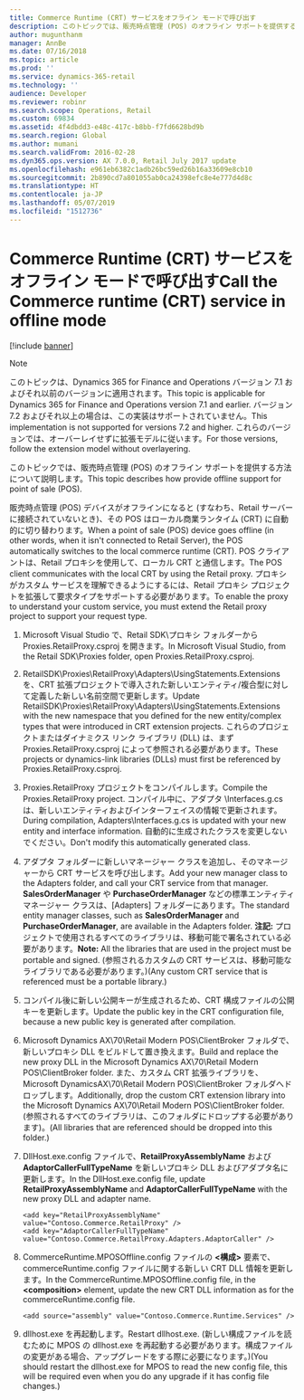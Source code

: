 ```yaml
---
title: Commerce Runtime (CRT) サービスをオフライン モードで呼び出す
description: このトピックでは、販売時点管理 (POS) のオフライン サポートを提供する方法について説明します。
author: mugunthanm
manager: AnnBe
ms.date: 07/16/2018
ms.topic: article
ms.prod: ''
ms.service: dynamics-365-retail
ms.technology: ''
audience: Developer
ms.reviewer: robinr
ms.search.scope: Operations, Retail
ms.custom: 69834
ms.assetid: 4f4dbdd3-e48c-417c-b8bb-f7fd6628bd9b
ms.search.region: Global
ms.author: mumani
ms.search.validFrom: 2016-02-28
ms.dyn365.ops.version: AX 7.0.0, Retail July 2017 update
ms.openlocfilehash: e961eb6382c1adb26bc59ed26b16a33609e8cb10
ms.sourcegitcommit: 2b890cd7a801055ab0ca24398efc8e4e777d4d8c
ms.translationtype: HT
ms.contentlocale: ja-JP
ms.lasthandoff: 05/07/2019
ms.locfileid: "1512736"
---
```

# <a name="call-the-commerce-runtime-crt-service-in-offline-mode"></a><span data-ttu-id="d0e43-103">Commerce Runtime (CRT) サービスをオフライン モードで呼び出す</span><span class="sxs-lookup"><span data-stu-id="d0e43-103">Call the Commerce runtime (CRT) service in offline mode</span></span>

[!include [banner](../includes/banner.md)]

> [!NOTE]
> <span data-ttu-id="d0e43-104">このトピックは、Dynamics 365 for Finance and Operations バージョン 7.1 およびそれ以前のバージョンに適用されます。</span><span class="sxs-lookup"><span data-stu-id="d0e43-104">This topic is applicable for Dynamics 365 for Finance and Operations version 7.1 and earlier.</span></span> <span data-ttu-id="d0e43-105">バージョン 7.2 およびそれ以上の場合は、この実装はサポートされていません。</span><span class="sxs-lookup"><span data-stu-id="d0e43-105">This implementation is not supported for versions 7.2 and higher.</span></span> <span data-ttu-id="d0e43-106">これらのバージョンでは、オーバーレイせずに拡張モデルに従います。</span><span class="sxs-lookup"><span data-stu-id="d0e43-106">For those versions, follow the extension model without overlayering.</span></span>

<span data-ttu-id="d0e43-107">このトピックでは、販売時点管理 (POS) のオフライン サポートを提供する方法について説明します。</span><span class="sxs-lookup"><span data-stu-id="d0e43-107">This topic describes how provide offline support for point of sale (POS).</span></span>

<span data-ttu-id="d0e43-108">販売時点管理 (POS) デバイスがオフラインになると (すなわち、Retail サーバーに接続されていないとき)、その POS はローカル商業ランタイム (CRT) に自動的に切り替わります。</span><span class="sxs-lookup"><span data-stu-id="d0e43-108">When a point of sale (POS) device goes offline (in other words, when it isn't connected to Retail Server), the POS automatically switches to the local commerce runtime (CRT).</span></span> <span data-ttu-id="d0e43-109">POS クライアントは、Retail プロキシを使用して、ローカル CRT と通信します。</span><span class="sxs-lookup"><span data-stu-id="d0e43-109">The POS client communicates with the local CRT by using the Retail proxy.</span></span> <span data-ttu-id="d0e43-110">プロキシがカスタム サービスを理解できるようにするには、Retail プロキシ プロジェクトを拡張して要求タイプをサポートする必要があります。</span><span class="sxs-lookup"><span data-stu-id="d0e43-110">To enable the proxy to understand your custom service, you must extend the Retail proxy project to support your request type.</span></span>

1.  <span data-ttu-id="d0e43-111">Microsoft Visual Studio で、Retail SDK\\プロキシ フォルダーから Proxies.RetailProxy.csproj を開きます。</span><span class="sxs-lookup"><span data-stu-id="d0e43-111">In Microsoft Visual Studio, from the Retail SDK\\Proxies folder, open Proxies.RetailProxy.csproj.</span></span>
2.  <span data-ttu-id="d0e43-112">RetailSDK\\Proxies\\RetailProxy\\Adapters\\UsingStatements.Extensions を、CRT 拡張プロジェクトで導入された新しいエンティティ/複合型に対して定義した新しい名前空間で更新します。</span><span class="sxs-lookup"><span data-stu-id="d0e43-112">Update RetailSDK\\Proxies\\RetailProxy\\Adapters\\UsingStatements.Extensions with the new namespace that you defined for the new entity/complex types that were introduced in CRT extension projects.</span></span> <span data-ttu-id="d0e43-113">これらのプロジェクトまたはダイナミクス リンク ライブラリ (DLL) は、まず Proxies.RetailProxy.csproj によって参照される必要があります。</span><span class="sxs-lookup"><span data-stu-id="d0e43-113">These projects or dynamics-link libraries (DLLs) must first be referenced by Proxies.RetailProxy.csproj.</span></span>
3.  <span data-ttu-id="d0e43-114">Proxies.RetailProxy プロジェクトをコンパイルします。</span><span class="sxs-lookup"><span data-stu-id="d0e43-114">Compile the Proxies.RetailProxy project.</span></span> <span data-ttu-id="d0e43-115">コンパイル中に、アダプタ \\Interfaces.g.cs は、新しいエンティティおよびインターフェイスの情報で更新されます。</span><span class="sxs-lookup"><span data-stu-id="d0e43-115">During compilation, Adapters\\Interfaces.g.cs is updated with your new entity and interface information.</span></span> <span data-ttu-id="d0e43-116">自動的に生成されたクラスを変更しないでください。</span><span class="sxs-lookup"><span data-stu-id="d0e43-116">Don't modify this automatically generated class.</span></span>
4.  <span data-ttu-id="d0e43-117">アダプタ フォルダーに新しいマネージャー クラスを追加し、そのマネージャーから CRT サービスを呼び出します。</span><span class="sxs-lookup"><span data-stu-id="d0e43-117">Add your new manager class to the Adapters folder, and call your CRT service from that manager.</span></span> <span data-ttu-id="d0e43-118">**SalesOrderManager** や **PurchaseOrderManager** などの標準エンティティ マネージャー クラスは、[Adapters] フォルダーにあります。</span><span class="sxs-lookup"><span data-stu-id="d0e43-118">The standard entity manager classes, such as **SalesOrderManager** and **PurchaseOrderManager**, are available in the Adapters folder.</span></span> <span data-ttu-id="d0e43-119">**注記:** プロジェクトで使用されるすべてのライブラリは、移動可能で署名されている必要があります。</span><span class="sxs-lookup"><span data-stu-id="d0e43-119">**Note:** All the libraries that are used in the project must be portable and signed.</span></span> <span data-ttu-id="d0e43-120">(参照されるカスタムの CRT サービスは、移動可能なライブラリである必要があります。)</span><span class="sxs-lookup"><span data-stu-id="d0e43-120">(Any custom CRT service that is referenced must be a portable library.)</span></span>
5.  <span data-ttu-id="d0e43-121">コンパイル後に新しい公開キーが生成されるため、CRT 構成ファイルの公開キーを更新します。</span><span class="sxs-lookup"><span data-stu-id="d0e43-121">Update the public key in the CRT configuration file, because a new public key is generated after compilation.</span></span>
6.  <span data-ttu-id="d0e43-122">Microsoft Dynamics AX\\70\\Retail Modern POS\\ClientBroker フォルダで、新しいプロキシ DLL をビルドして置き換えます。</span><span class="sxs-lookup"><span data-stu-id="d0e43-122">Build and replace the new proxy DLL in the Microsoft Dynamics AX\\70\\Retail Modern POS\\ClientBroker folder.</span></span> <span data-ttu-id="d0e43-123">また、カスタム CRT 拡張ライブラリを、Microsoft DynamicsAX\\70\\Retail Modern POS\\ClientBroker フォルダへドロップします。</span><span class="sxs-lookup"><span data-stu-id="d0e43-123">Additionally, drop the custom CRT extension library into the Microsoft Dynamics AX\\70\\Retail Modern POS\\ClientBroker folder.</span></span> <span data-ttu-id="d0e43-124">(参照されるすべてのライブラリは、このフォルダにドロップする必要があります)。</span><span class="sxs-lookup"><span data-stu-id="d0e43-124">(All libraries that are referenced should be dropped into this folder.)</span></span>
7.  <span data-ttu-id="d0e43-125">DllHost.exe.config ファイルで、**RetailProxyAssemblyName** および **AdaptorCallerFullTypeName** を新しいプロキシ DLL およびアダプタ名に更新します。</span><span class="sxs-lookup"><span data-stu-id="d0e43-125">In the DllHost.exe.config file, update **RetailProxyAssemblyName** and **AdaptorCallerFullTypeName** with the new proxy DLL and adapter name.</span></span>

        <add key="RetailProxyAssemblyName" value="Contoso.Commerce.RetailProxy" />
        <add key="AdaptorCallerFullTypeName" value="Contoso.Commerce.RetailProxy.Adapters.AdaptorCaller" />

8.  <span data-ttu-id="d0e43-126">CommerceRuntime.MPOSOffline.config ファイルの **&lt;構成&gt;** 要素で、commerceRuntime.config ファイルに関する新しい CRT DLL 情報を更新します。</span><span class="sxs-lookup"><span data-stu-id="d0e43-126">In the CommerceRuntime.MPOSOffline.config file, in the **&lt;composition&gt;** element, update the new CRT DLL information as for the commerceRuntime.config file.</span></span>

        <add source="assembly" value="Contoso.Commerce.Runtime.Services" />

9.  <span data-ttu-id="d0e43-127">dllhost.exe を再起動します。</span><span class="sxs-lookup"><span data-stu-id="d0e43-127">Restart dllhost.exe.</span></span> <span data-ttu-id="d0e43-128">(新しい構成ファイルを読むために MPOS の dllhost.exe を再起動する必要があります。構成ファイルの変更がある場合、アップグレードをする際に必要になります。)</span><span class="sxs-lookup"><span data-stu-id="d0e43-128">(You should restart the dllhost.exe for MPOS to read the new config file, this will be required even when you do any upgrade if it has config file changes.)</span></span>




